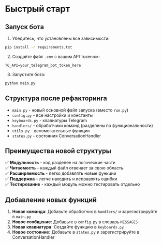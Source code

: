 # Быстрый старт

## Запуск бота

1. Убедитесь, что установлены все зависимости:
```bash
pip install -r requirements.txt
```

2. Создайте файл `.env` с вашим API токеном:
```
TG_API=your_telegram_bot_token_here
```

3. Запустите бота:
```bash
python main.py
```

## Структура после рефакторинга

- `main.py` - новый основной файл запуска (вместо `run.py`)
- `config.py` - все настройки и константы
- `keyboards.py` - клавиатуры Telegram
- `handlers/` - обработчики команд (разделены по функциональности)
- `utils.py` - вспомогательные функции
- `states.py` - состояния ConversationHandler

## Преимущества новой структуры

✅ **Модульность** - код разделен на логические части  
✅ **Читаемость** - каждый файл отвечает за свою область  
✅ **Расширяемость** - легко добавлять новые функции  
✅ **Поддержка** - легче находить и исправлять ошибки  
✅ **Тестирование** - каждый модуль можно тестировать отдельно  

## Добавление новых функций

1. **Новая команда**: Добавьте обработчик в `handlers/` и зарегистрируйте в `main.py`
2. **Новое сообщение**: Добавьте в `config.py` в словарь `MESSAGES`
3. **Новая клавиатура**: Создайте функцию в `keyboards.py`
4. **Новое состояние**: Добавьте в `states.py` и зарегистрируйте в ConversationHandler
